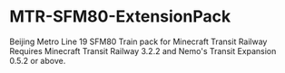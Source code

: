 # MTR-SFM80-ExtensionPack
Beijing Metro Line 19 SFM80 Train pack for Minecraft Transit Railway
Requires Minecraft Transit Railway 3.2.2 and Nemo's Transit Expansion 0.5.2 or above.
